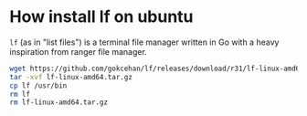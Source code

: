 # How install lf on ubuntu

`lf` (as in "list files") is a terminal file manager written in Go with a heavy inspiration from ranger file manager.

```bash
wget https://github.com/gokcehan/lf/releases/download/r31/lf-linux-amd64.tar.gz
tar -xvf lf-linux-amd64.tar.gz
cp lf /usr/bin
rm lf
rm lf-linux-amd64.tar.gz
```


